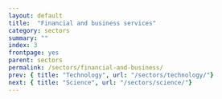 ```yaml
---
layout: default
title:  "Financial and business services"
category: sectors
summary: ""
index: 3
frontpage: yes
parent: sectors
permalink: /sectors/financial-and-business/
prev: { title: "Technology", url: "/sectors/technology/"}
next: { title: "Science", url: "/sectors/science/"}
---
```

